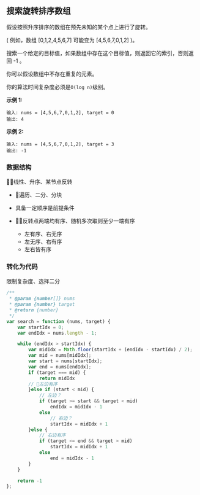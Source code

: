## 搜索旋转排序数组

假设按照升序排序的数组在预先未知的某个点上进行了旋转。

( 例如，数组 [0,1,2,4,5,6,7] 可能变为 [4,5,6,7,0,1,2] )。

搜索一个给定的目标值，如果数组中存在这个目标值，则返回它的索引，否则返回 -1 。

你可以假设数组中不存在重复的元素。

你的算法时间复杂度必须是`O(log n)`级别。

**示例 1:**

```
输入: nums = [4,5,6,7,0,1,2], target = 0
输出: 4
```

**示例 2:**

```
输入: nums = [4,5,6,7,0,1,2], target = 3
输出: -1
```

### 数据结构

线性、升序、某节点反转

* 遍历、二分、分块
* 具备一定顺序是前提条件
* 反转点两端均有序、随机多次取则至少一端有序

    * 左有序、右无序
    * 左无序、右有序
    * 左右皆有序

### 转化为代码

限制复杂度、选择二分

```javascript
/**
 * @param {number[]} nums
 * @param {number} target
 * @return {number}
 */
var search = function (nums, target) {
    var startIdx = 0;
    var endIdx = nums.length - 1;

    while (endIdx > startIdx) {
        var midIdx = Math.floor(startIdx + (endIdx - startIdx) / 2);
        var mid = nums[midIdx];
        var start = nums[startIdx];
        var end = nums[endIdx];
        if (target === mid) {
            return midIdx
        // 左边有序
        }else if (start < mid) {
            // 左边？
            if (target >= start && target < mid)
                endIdx = midIdx - 1
            else
                // 右边？
                startIdx = midIdx + 1
        }else {
            // 右边有序
            if (target <= end && target > mid)
                startIdx = midIdx + 1
            else
                end = midIdx - 1
        }
    }

    return -1
};
```